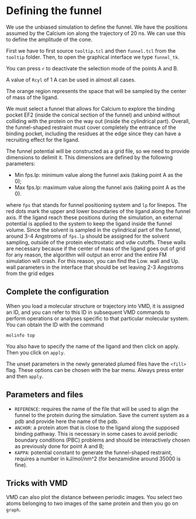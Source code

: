 
# Defining the funnel 

We use the unbiased simulation to define the funnel. We have the positions assumed by the Calcium ion along the trajectory of 20 ns. We can use this to define the amplitude of the cone.

First we have to first source `tooltip.tcl` and then `funnel.tcl` from the `tooltip` folder. Then, to open the graphical interface we type `funnel_tk`. 

You can press `r` to deactivate the selection mode of the points A and B. 

A value of `Rcyl` of 1 A can be used in almost all cases. 

The orange region represents the space that will be sampled by the center of mass of the ligand. 



We must select a funnel that allows for Calcium to explore the binding pocket EF2 (inside the conical section of the funnel) and unbind without colliding with the protein on the way out (inside the cylindrical part). Overall, the funnel-shaped restraint must cover completely the entrance of the binding pocket, including the residues at the edge since they can have a recruiting effect for the ligand. 

The funnel potential will be constructed as a grid file, so we need to provide dimensions to delimit it. This dimensions are defined by the following parameters:
- Min fps.lp: minimum value along the funnel axis (taking point A as the 0);
- Max fps.lp: maximum value along the funnel axis (taking point A as the 0).

where `fps` that stands for funnel positioning system and `lp` for linepos. 
The red dots mark the upper and lower boundaries of the ligand along the funnel axis. If the ligand reach these positions during the simulation, an external potential is applied to the system to keep the ligand inside the funnel volume. Since the solvent is sampled in the cylindrical part of the funnel, around 3-4 Angstroms of `fps.lp` should be assigned for the solvent sampling, outside of the protein electrostatic and vdw cutoffs. These walls are necessary because if the center of mass of the ligand goes out of grid for any reason, the algorithm will output an error and the entire FM simulation will crash. For this reason, you can find the Low. wall and Up. wall parameters in the interface that should be set leaving 2-3 Angstroms from the grid edges

## Complete the configuration
When you load a molecular structure or trajectory into VMD, it is assigned an ID, and you can refer to this ID in subsequent VMD commands to perform operations or analyses specific to that particular molecular system. You can obtain the ID with the command 
```
molinfo top
```
You also have to specify the name of the ligand and then click on apply. Then you click on `apply`. 

The unset parameters in the newly generated plumed files have the `<fill>` flag. These options can be chosen with the bar menu. Always press enter and then `apply`. 


## Parameters and files 
- `REFERENCE`: requires the name of the file that will be used to align the funnel to the protein during the simulation. Save the current system as a pdb and provide here the name of the pdb.
- `ANCHOR`: a protein atom that is close to the ligand along the supposed binding pathway. This is necessary in some cases to avoid periodic boundary conditions (PBC) problems and should be interactively chosen as previously done for point A and B;
- `KAPPA`: potential constant to generate the funnel-shaped restraint, requires a number in kJ/mol/nm^2 (for benzamidine around 35000 is fine).


## Tricks with VMD
VMD can also plot the distance between periodic images. You select two atoms belonging to two images of the same protein and then you go on `graph`. 